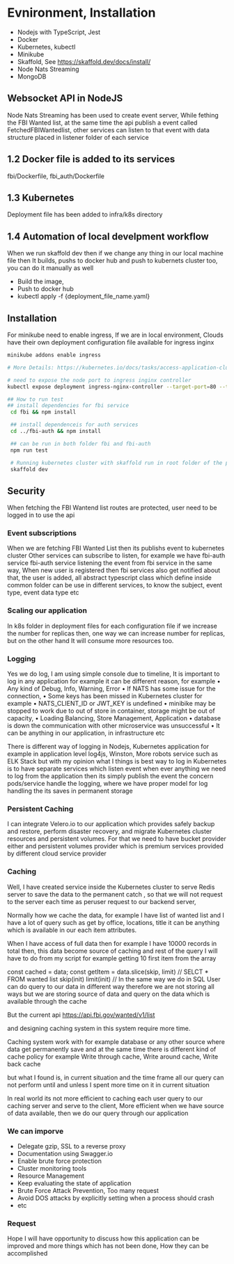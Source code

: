 # Evnironment, Installation
  - Nodejs with TypeScript, Jest
  - Docker
  - Kubernetes, kubectl 
  - Minikube
  - Skaffold, See https://skaffold.dev/docs/install/
  - Node Nats Streaming
  - MongoDB

## Websocket API in NodeJS
Node Nats Streaming has been used to create event server, While fething the FBI Wanted list, at the same time the api publish a event called FetchedFBIWantedlist, other services can listen to that
event with data structure placed in listener folder of each service
 
## 1.2 Docker file is added to its services
fbi/Dockerfile, fbi_auth/Dockerfile

## 1.3 Kubernetes 
Deployment file has been added to infra/k8s directory

## 1.4 Automation of local develpment workflow 
 When we run skaffold dev then if we change any thing in our local machine file then It builds, pushs to docker hub and push to kubernets cluster too, you can do it manually as well
 - Build the image, 
 - Push to docker hub 
 - kubectl apply -f {deployment_file_name.yaml}

## Installation
 For minikube need to enable ingress, If we are in local environment, Clouds have their own deployment configuration file available for ingress inginx
 
 ``` bash 
 minikube addons enable ingress

 # More Details: https://kubernetes.io/docs/tasks/access-application-cluster/ingress-minikube/

 # need to expose the node port to ingress inginx controller 
 kubectl expose deployment ingress-nginx-controller --target-port=80 --type=NodePort -n kube-system

 ## How to run test
 ## install dependencies for fbi service
  cd fbi && npm install 

  ## install dependenceis for auth services
  cd ../fbi-auth && npm install 

  ## can be run in both folder fbi and fbi-auth 
  npm run test 

  # Running kubernetes cluster with skaffold run in root folder of the project eg(fbi-wanted-ws)
  skaffold dev 
  ```

## Security  
When fetching the FBI Wantend list routes are protected, user need to be logged in to use the api 

### Event subscriptions
When we are fetching FBI Wanted List then its publishs event to kubernetes cluster Other services can subscribe to listen, for example we have fbi-auth service fbi-auth service listening the event from fbi service in the same way, When new user is registered then fbi services also get notified about that, the user is added, all abstract typescript class which define inside common folder can be use in different services, to know the subject, event type, event data type etc

### Scaling our application 
In k8s folder in deployment files for each configuration file if we increase the number for replicas then, one way we can increase number for replicas, but on the other hand It will consume more resources too.

### Logging 
Yes we do log, I am using simple console due to timeline, It is important to log in any application for example it can be different reason, for example 
    • Any kind of Debug, Info, Warning, Error
    • If NATS has some issue for the connection, 
    • Some keys has been missed in Kubernetes cluster for example 
    • NATS_CLIENT_ID or JWT_KEY is undefined
    • minibike may be stopped to work due to out of store in container, storage might be out of capacity, 
    • Loading Balancing, Store Management, Application 
    • database is down the communication with other microservice was unsuccessful
    • It can be anything in our application, in infrastructure  etc

There is different way of logging in Nodejs, Kubernetes application for example in application level log4js, Winston, More robots service such as ELK Stack but with my opinion what I things is best way to log in Kubernetes is to have separate services which listen event when ever anything we need to log from the application then its simply publish the event the concern pods/service handle the logging, where we have proper model for log handling the its saves in permanent storage

### Persistent Caching 
I can integrate Velero.io to our application which provides safely backup and restore, perform disaster recovery, and migrate Kubernetes cluster resources and persistent volumes. For that we need to have bucket provider either and persistent volumes provider which is premium services provided by different cloud service provider
      
### Caching 

Well, I have created service inside the Kubernetes cluster to serve Redis server to save the data to the permanent catch , so that we will not request to the server each time as peruser request to our backend server,

Normally how we cache the data, for example I have list of wanted list and I have a lot of query such as get by office, locations, title it can be anything which is available in our each item attributes.

When I have access of full data then for example I have 10000 records in total then, this data become source of caching and rest of the query I will have to do from my script for example getting 10 first item from the array 

const cached = data;
const getItem = data.slice(skip, limit)  // SELCT * FROM wanted list  skip(init) limit(init)
// In the same way we do in SQL 
User can do query to our data in different way therefore we are not storing all ways but we are storing source of data and query on the data which is available through the cache

But the current api 
https://api.fbi.gov/wanted/v1/list

and designing caching system in this system require more time.

Caching system work with for example database or any other source where data get permanently save and at the same time there is different kind of cache policy for example Write through cache, Write around cache, Write back cache

but what I found is,  in current situation and the time frame all our query can not perform until and unless I spent more time on it in current situation

In real world its not more efficient to caching each user query to our caching server and serve to the client, More efficient when we have source of data available, then we do our query through our application 

### We can imporve
- Delegate gzip, SSL to a reverse proxy 
- Documentation using Swagger.io
- Enable brute force protection
- Cluster monitoring tools
- Resource Management
- Keep evaluating the state of application 
- Brute Force Attack Prevention, Too many request
- Avoid DOS attacks by explicitly setting when a process should crash
- etc

### Request 
Hope I will have opportunity to discuss how this application can be improved and more things which has not been done, How they can be accomplished